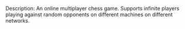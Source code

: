Description: An online multiplayer chess game. Supports infinite players playing against random opponents on different machines on different networks. 
